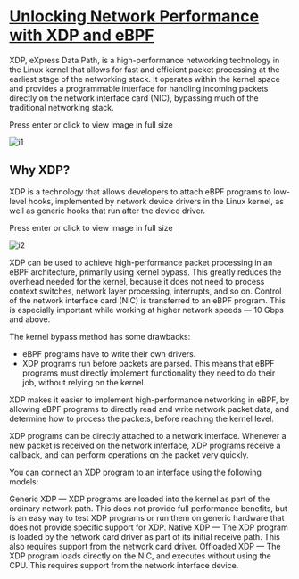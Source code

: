 # **[Unlocking Network Performance with XDP and eBPF](https://medium.com/@kcl17/unlocking-network-performance-with-xdp-and-ebpf-67c712128025)**

XDP, eXpress Data Path, is a high-performance networking technology in the Linux kernel that allows for fast and efficient packet processing at the earliest stage of the networking stack. It operates within the kernel space and provides a programmable interface for handling incoming packets directly on the network interface card (NIC), bypassing much of the traditional networking stack.

Press enter or click to view image in full size

![i1](https://miro.medium.com/v2/resize:fit:720/format:webp/1*p8XM2CN9dIAcjOntgAJaQQ.jpeg)

## Why XDP?

XDP is a technology that allows developers to attach eBPF programs to low-level hooks, implemented by network device drivers in the Linux kernel, as well as generic hooks that run after the device driver.

Press enter or click to view image in full size

![i2](https://miro.medium.com/v2/resize:fit:720/format:webp/0*QRsrfoBJ0_RxJOwp)

XDP can be used to achieve high-performance packet processing in an eBPF architecture, primarily using kernel bypass. This greatly reduces the overhead needed for the kernel, because it does not need to process context switches, network layer processing, interrupts, and so on. Control of the network interface card (NIC) is transferred to an eBPF program. This is especially important while working at higher network speeds — 10 Gbps and above.

The kernel bypass method has some drawbacks:

- eBPF programs have to write their own drivers.
- XDP programs run before packets are parsed. This means that eBPF programs must directly implement functionality they need to do their job, without relying on the kernel.

XDP makes it easier to implement high-performance networking in eBPF, by allowing eBPF programs to directly read and write network packet data, and determine how to process the packets, before reaching the kernel level.

XDP programs can be directly attached to a network interface. Whenever a new packet is received on the network interface, XDP programs receive a callback, and can perform operations on the packet very quickly.

You can connect an XDP program to an interface using the following models:

Generic XDP — XDP programs are loaded into the kernel as part of the ordinary network path. This does not provide full performance benefits, but is an easy way to test XDP programs or run them on generic hardware that does not provide specific support for XDP.
Native XDP — The XDP program is loaded by the network card driver as part of its initial receive path. This also requires support from the network card driver.
Offloaded XDP — The XDP program loads directly on the NIC, and executes without using the CPU. This requires support from the network interface device.
